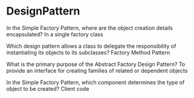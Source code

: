 # DesignPattern


In the Simple Factory Pattern, where are the object creation details encapsulated?
In a single factory class


Which design pattern allows a class to delegate the responsibility of instantiating its objects to its subclasses?
Factory Method Pattern


What is the primary purpose of the Abstract Factory Design Pattern?
To provide an interface for creating families of related or dependent objects


In the Simple Factory Pattern, which component determines the type of object to be created?
Client code


